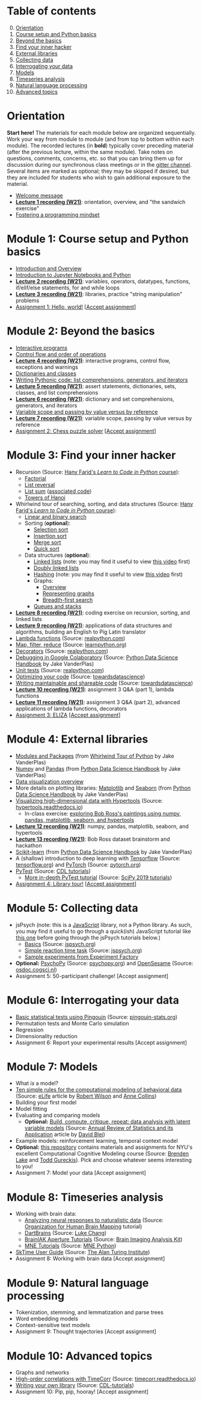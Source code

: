 # Table of contents

0. [Orientation](#orientation)
1. [Course setup and Python basics](#module-1-course-setup-and-python-basics)
2. [Beyond the basics](#module-2-beyond-the-basics)
3. [Find your inner hacker](#module-3-find-your-inner-hacker)
4. [External libraries](#module-4-external-libraries)
5. [Collecting data](#module-5-collecting-data)
6. [Interrogating your data](#module-6-interrogating-your-data)
7. [Models](#module-7-models)
8. [Timeseries analysis](#module-8-timeseries-analysis)
9. [Natural language processing](#module-9-natural-language-processing)
10. [Advanced topics](#module-10-advanced-topics)

# Orientation

**Start here!**  The materials for each module below are organized sequentially.  Work your way from module to module (and from top to bottom within each module).  The recorded lectures (in **bold**) typically cover preceding material (after the previous lecture, within the same module). Take notes on questions, comments, concerns, etc. so that you can bring them up for discussion during our synchronous class meetings or in the [gitter channel](https://gitter.im/cs-for-psych/PSYC-132-Winter-2021).  Several items are marked as optional; they may be skipped if desired, but they are included for students who wish to gain additional exposure to the material.

- [Welcome message](https://youtu.be/UjHUfUCpTQU)
- [**Lecture 1 recording (W21)**](https://youtu.be/XPsoY9R7dVs): orientation, overview, and "the sandwich exercise"
- [Fostering a programming mindset](https://github.com/ContextLab/cs-for-psych/blob/master/slides/module_0/programming_mindset.md)

# Module 1: Course setup and Python basics

- [Introduction and Overview](https://colab.research.google.com/github/ContextLab/cs-for-psych/blob/master/slides/module_1/introduction_and_overview.ipynb)
- [Introduction to Jupyter Notebooks and Python](https://colab.research.google.com/github/ContextLab/cs-for-psych/blob/master/slides/module_1/intro_to_python.ipynb)
- [**Lecture 2 recording (W21)**](https://youtu.be/hDsJgkQdPWs): variables, operators, datatypes, functions, if/elif/else statements, for and while loops
- [**Lecture 3 recording (W21)**](https://youtu.be/bT0HwegxHWQ): libraries, practice "string manipulation" problems
- [Assignment 1: Hello, world!](https://github.com/ContextLab/psyc32-hello-world) [[Accept assignment](https://classroom.github.com/a/xjc-u-1F)]

# Module 2: Beyond the basics
- [Interactive programs](https://colab.research.google.com/github/ContextLab/cs-for-psych/blob/master/slides/module_2/interactive_programming.ipynb)
- [Control flow and order of operations](https://colab.research.google.com/github/ContextLab/cs-for-psych/blob/master/slides/module_2/control_flow_and_ooo.ipynb)
- [**Lecture 4 recording (W21)**](https://youtu.be/0YmunqHonpE): interactive programs, control flow, exceptions and warnings
- [Dictionaries and classes](https://colab.research.google.com/github/ContextLab/cs-for-psych/blob/master/slides/module_2/dictionaries_and_classes.ipynb)
- [Writing Pythonic code: list comprehensions, generators, and iterators](https://colab.research.google.com/github/ContextLab/cs-for-psych/blob/master/slides/module_2/pythonic_code.ipynb)
- [**Lecture 5 recording (W21)**](https://youtu.be/3VmcI5AjXeY): assert statements, dictionaries, sets, classes, and list comprehensions
- [**Lecture 6 recording (W21)**](https://youtu.be/LbHhsKXeb7E): dictionary and set comprehensions, generators, and iterators
- [Variable scope and passing by value versus by reference](https://colab.research.google.com/github/ContextLab/cs-for-psych/blob/master/slides/module_2/scope_and_passing_by_value_vs_reference.ipynb)
- [**Lecture 7 recording (W21)**](https://youtu.be/WnszGCW0o8g): variable scope, passing by value versus by reference
- [Assignment 2: Chess puzzle solver](https://github.com/ContextLab/psyc32-n-queens) [[Accept assignment](https://classroom.github.com/a/nHf5amef)]

# Module 3: Find your inner hacker
- Recursion (Source: [Hany Farid's *Learn to Code in Python* course](https://farid.berkeley.edu/downloads/tutorials/learnPython/)):
  - [Factorial](https://drive.google.com/file/d/1n2vX-cH7JCAEX7AYCgVbBux6V-xJ52wd/view)
  - [List reversal](https://drive.google.com/file/d/1jBbKrTOn3KmipNOWWcmSv601hkJeTizp/view?usp=sharing)
  - [List sum](https://drive.google.com/file/d/1kFyKqe5OIiJZ6WWS_JypRF5xedcyijrp/view?usp=sharing) ([associated code](https://drive.google.com/file/d/1CCYpy7pThwP2FLGVBHdANEL1uF03Dnif/view?usp=sharing))
  - [Towers of Hanoi](https://drive.google.com/file/d/15SEWU23_iQD80Vs5vbkefdyiegnWoTyO/view?usp=sharing)
- Whirlwind tour of searching, sorting, and data structures (Source: [Hany Farid's *Learn to Code in Python* course](https://farid.berkeley.edu/downloads/tutorials/learnPython/)):
  - [Linear and binary search](https://drive.google.com/file/d/1EukvYAyuyVnMJoYJGEO-qF7f2oy2jroX/view?usp=sharing)
  - Sorting (**optional**):
    - [Selection sort](https://drive.google.com/file/d/1LahEi_vWr1U7gWFNT4SwAh1tzAc8gXn-/view?usp=sharing)
    - [Insertion sort](https://drive.google.com/file/d/13BSt9rPYvd1txaXqgHPvM0-CA2tHqQEm/view?usp=sharing)
    - [Merge sort](https://drive.google.com/file/d/1nrzVsPfblxft36pc44M3TrVqDaHsnCd3/view?usp=sharing)
    - [Quick sort](https://drive.google.com/file/d/1NJWiskxYLYL6F4i_-wjDQU59vhdYzIT4/view?usp=sharing)
  - Data structures (**optional**):
    - [Linked lists](https://drive.google.com/file/d/1pdff_xyC8VSU_QX8_POLNlo88Wf317Sx/view?usp=sharing) (note: you may find it useful to view [this video](https://drive.google.com/file/d/1bGmFBsp7-kqSPcu1j2hXMM2GgZ7WiULE/view?usp=sharing) first)
    - [Doubly linked lists](https://drive.google.com/file/d/1WQ957ItVBXgUovedipVywUz8QNY1neLP/view?usp=sharing)
    - [Hashing](https://drive.google.com/file/d/1DYNmUGr2mnaoflaWAecdN0aYRl5HjBsd/view?usp=sharing) (note: you may find it useful to view [this video](https://drive.google.com/file/d/1yTw3wdLTHcsQkjnwwCb9FZp3PPf_xtZu/view?usp=sharing) first)
    - Graphs:
      - [Overview](https://drive.google.com/file/d/1Phf9dveviodykjUzwCzkR2nFMqyWqiwo/view?usp=sharing)
      - [Representing graphs](https://drive.google.com/file/d/1tRRVLJyeuemjMNMyS690lz4IPpYB-IWv/view?usp=sharing)
      - [Breadth-first search](https://drive.google.com/file/d/1qHaMQXkPDHU5mfYc9WKRlNhRnHPsyB38/view)
    - [Queues and stacks](https://drive.google.com/file/d/13fnBkyRSHuTWwVkJuOZuXL072rrHl5tC/view?usp=sharing)
- [**Lecture 8 recording (W21)**](https://youtu.be/uqafHXnxn9Q): coding exercise on recursion, sorting, and linked lists
- [**Lecture 9 recording (W21)**](https://youtu.be/oEvdowJkhVU): applications of data structures and algorithms, building an English to Pig Latin translator
- [Lambda functions](https://realpython.com/python-lambda/) (Source: [realpython.com](https://realpython.com))
- [Map, filter, reduce](https://www.learnpython.org/en/Map,_Filter,_Reduce) (Source: [learnpython.org](https://learnpython.org))
- [Decorators](https://realpython.com/primer-on-python-decorators/) (Source: [realpython.com](https://realpython.com))
- [Debugging in Google Colaboratory](https://colab.research.google.com/github/jakevdp/PythonDataScienceHandbook/blob/master/notebooks/01.06-Errors-and-Debugging.ipynb) (Source: [Python Data Science Handbook](https://jakevdp.github.io/PythonDataScienceHandbook/index.html) by Jake VanderPlas)
- [Unit tests](https://realpython.com/python-testing/) (Source: [realpython.com](https://realpython.com))
- [Optimizing your code](https://towardsdatascience.com/optimizing-your-python-code-156d4b8f4a29) (Source: [towardsdatascience](https://towardsdatascience.com))
- [Writing maintainable and shareable code](https://towardsdatascience.com/the-ultimate-guide-to-writing-better-python-code-1362a1209e5a) (Source: [towardsdatascience](https://towardsdatascience.com))
- [**Lecture 10 recording (W21)**](https://youtu.be/nixpJySn228): assignment 3 Q&A (part 1), lambda functions
- [**Lecture 11 recording (W21)**](https://youtu.be/yewvdDHgpVY): assignment 3 Q&A (part 2), advanced applications of lambda functions, decorators
- [Assignment 3: ELIZA](https://github.com/ContextLab/psyc32-eliza) [[Accept assignment](https://classroom.github.com/a/05_59FMz)]

# Module 4: External libraries
- [Modules and Packages](https://jakevdp.github.io/WhirlwindTourOfPython/13-modules-and-packages.html) (from [Whirlwind Tour of Python](https://jakevdp.github.io/WhirlwindTourOfPython/index.html) by Jake VanderPlas)
- [Numpy](https://jakevdp.github.io/PythonDataScienceHandbook/02.00-introduction-to-numpy.html) and [Pandas](https://jakevdp.github.io/PythonDataScienceHandbook/03.00-introduction-to-pandas.html) (from [Python Data Science Handbook](https://jakevdp.github.io/PythonDataScienceHandbook/index.html) by Jake VanderPlas)
- [Data visualization overview](https://github.com/ContextLab/cs-for-psych/blob/master/slides/module_4/data_visualization.ipynb)
- More details on plotting libraries: [Matplotlib](https://jakevdp.github.io/PythonDataScienceHandbook/04.00-introduction-to-matplotlib.html) and [Seaborn](https://jakevdp.github.io/PythonDataScienceHandbook/04.14-visualization-with-seaborn.html) (from [Python Data Science Handbook](https://jakevdp.github.io/PythonDataScienceHandbook/index.html) by Jake VanderPlas)
- [Visualizing high-dimensional data with Hypertools](https://hypertools.readthedocs.io/en/latest/tutorials.html) (Source: [hypertools.readthedocs.io](https://hypertools.readthedocs.io/))
  - In-class exercise: [exploring Bob Ross's paintings using numpy, pandas, matplotlib, seaborn, and hypertools](https://github.com/ContextLab/cs-for-psych/blob/master/slides/module_4/bob_ross_libraries_demo.ipynb)
- [**Lecture 12 recording (W21)**](https://youtu.be/dZ7zBnQgKGQ): numpy, pandas, matplotlib, seaborn, and hypertools
- [**Lecture 13 recording (W21)**](https://youtu.be/kk9bdpVHC6c): Bob Ross dataset brainstorm and hackathon
- [Scikit-learn](https://jakevdp.github.io/PythonDataScienceHandbook/05.02-introducing-scikit-learn.html) (from [Python Data Science Handbook](https://jakevdp.github.io/PythonDataScienceHandbook/index.html) by Jake VanderPlas)
- A (shallow) introduction to deep learning with [Tensorflow](https://www.tensorflow.org/tutorials/quickstart/beginner) (Source: [tensorflow.org](https://www.tensorflow.org/)) and [PyTorch](https://pytorch.org/tutorials/beginner/deep_learning_60min_blitz.html) (Source: [pytorch.org](https://pytorch.org/))
- [PyTest](https://github.com/ContextLab/CDL-tutorials/tree/master/testing) (Source: [CDL tutorials](https://github.com/ContextLab/CDL-tutorials))
  - [More in-depth PyTest tutorial](https://www.youtube.com/watch?v=LX2ksGYXJ80) (Source: [SciPy 2019 tutorials](https://www.youtube.com/redirect?v=LX2ksGYXJ80&redir_token=QUFFLUhqbFVjTkw0a3djNGx3SnlrdlRsOFVteDU0cmpYd3xBQ3Jtc0tsWkEyeXpHODd4SXJyRWpXUHlOcFhTSEVXUGt4SFpUUmpQOW5sT05GOGVxeTRaaUFQZi15OXFnV3ozTHh4ZWNoSHU5V0lkd0E0UUo2THZ5TnV3YVdvQWxlelVHZW1QYlFlN1JfbGFVZEJDRGdQX0N6MA%3D%3D&event=video_description&q=https%3A%2F%2Fwww.scipy2019.scipy.org%2Ftutorial-participant-instructions))
- [Assignment 4: Library tour!](https://github.com/ContextLab/psyc32-library-tour) [[Accept assignment](https://classroom.github.com/a/kU7_Fvov)]

# Module 5: Collecting data
- jsPsych (note: this is a [JavaScript](https://en.wikipedia.org/wiki/JavaScript) library, not a Python library.  As such, you may find it useful to go through a quick(ish) JavaScript tutorial like [this one](https://www.youtube.com/watch/W6NZfCO5SIk) before going through the jsPsych tutorials below.)
  - [Basics](https://www.jspsych.org/tutorials/hello-world/) (Source: [jspsych.org](https://www.jspsych.org/))
  - [Simple reaction time task](https://www.jspsych.org/tutorials/rt-task/) (Source: [jspsych.org](https://www.jspsych.org/))
  - [Sample experiments from Experiment Factory](https://expfactory.github.io/)
- **Optional:** [PsychoPy](https://www.psychopy.org/gettingStarted.html) (Source: [psychopy.org](https://www.psychopy.org/)) and [OpenSesame](https://osdoc.cogsci.nl/3.2/tutorials/beginner/) (Source: [osdoc.cogsci.nl](https://osdoc.cogsci.nl/))
- Assignment 5: 50-participant challenge! [Accept assignment]

# Module 6: Interrogating your data
- [Basic statistical tests using Pingouin](https://pingouin-stats.org/) (Source: [pingouin-stats.org](https://pingouin-stats.org/))
- Permutation tests and Monte Carlo simulation
- Regression
- Dimensionality reduction
- Assignment 6: Report your experimental results [Accept assignment]

# Module 7: Models
- What *is* a model?
- [Ten simple rules for the computational modeling of behavioral data](https://elifesciences.org/articles/49547) (Source: [eLife](https://elifesciences.org) article by [Robert Wilson](http://u.arizona.edu/~bob/) and [Anne Collins](https://www.ocf.berkeley.edu/~acollins/))
- Building your first model
- Model fitting
- Evaluating and comparing models
  - **Optional:** [Build, compute, critique, repeat: data analysis with latent variable models](https://oar.princeton.edu/jspui/bitstream/88435/pr12b6p/1/Blei%20-%20Build%2C%20Compute%2C%20Critique%2C%20Repeat.pdf) (Source: [Annual Review of Statistics and its Application](https://www.annualreviews.org/doi/full/10.1146/annurev-statistics-022513-115657) article by [David Blei](http://www.cs.columbia.edu/~blei/))
- Example models: reinforcement learning, temporal context model
- **Optional:** [this repository](https://github.com/brendenlake/CCM-site) contains materials and assignments for NYU's excellent Computational Cognitive Modeling course (Source: [Brenden Lake](https://cims.nyu.edu/~brenden/) and [Todd Gureckis](http://psych.nyu.edu/gureckis/)).  Pick and choose whatever seems interesting to you!
- Assignment 7: Model your data [Accept assignment]

# Module 8: Timeseries analysis
- Working with brain data:
  - [Analyzing neural responses to naturalistic data](http://naturalistic-data.org/intro) (Source: [Organization for Human Brain Mapping](https://www.humanbrainmapping.org) tutorial)
  - [DartBrains](https://dartbrains.org) (Source: [Luke Chang](https://cosanlab.com))
  - [BrainIAK Aperture Tutorials](https://github.com/brainiak/brainiak-aperture) (Source: [Brain Imaging Analysis Kit](https://brainiak.org))
  - [MNE Tutorials](https://mne.tools/dev/auto_tutorials/index.html) (Source: [MNE Python](https://mne.tools/dev/index.html))
- [SkTime User Guide](https://sktime.org/en/latest/user_guite.html) (Source: [The Alan Turing Institute](https://www.turing.ac.uk/))
- Assignment 8: Working with brain data [Accept assignment]

# Module 9: Natural language processing
- Tokenization, stemming, and lemmatization and parse trees
- Word embedding models
- Context-sensitive text models
- Assignment 9: Thought trajectories [Accept assignment]

# Module 10: Advanced topics
- Graphs and networks
- [High-order correlations with TimeCorr](https://timecorr.readthedocs.io/en/latest/tutorials.html) (Source: [timecorr.readthedocs.io](https://timecorr.readthedocs.io/))
- [Writing your own library](https://github.com/ContextLab/CDL-tutorials/blob/master/packages/README.md) (Source: [CDL-tutorials](https://github.com/ContextLab/CDL-tutorials))
- Assignment 10: Pip, pip, hooray! [Accept assignment]
